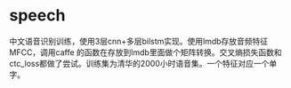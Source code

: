 # speech
中文语音识别训练，使用3层cnn+多层bilstm实现。使用lmdb存放音频特征MFCC，调用caffe 的函数在存放到lmdb里面做个矩阵转换。交叉熵损失函数和ctc_loss都做了尝试。训练集为清华的2000小时语音集。一个特征对应一个单字。

